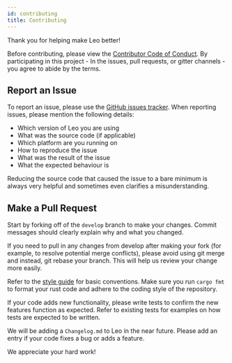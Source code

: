 ```yaml
---
id: contributing
title: Contributing
---
```


Thank you for helping make Leo better!

Before contributing, please view the [Contributor Code of Conduct](). 
By participating in this project - In the issues, pull requests, or gitter channels - 
you agree to abide by the terms.

## Report an Issue

To report an issue, please use the [GitHub issues tracker](https://github.com/AleoHQ/leo/issues). When reporting issues, please mention the following details:

- Which version of Leo you are using
- What was the source code (if applicable)
- Which platform are you running on
- How to reproduce the issue
- What was the result of the issue
- What the expected behaviour is

Reducing the source code that caused the issue to a bare minimum is always very helpful and sometimes even clarifies a misunderstanding.

## Make a Pull Request

Start by forking off of the `develop` branch to make your changes. Commit messages should clearly explain why and what you changed.

If you need to pull in any changes from develop after making your fork (for example, to resolve potential merge conflicts), 
please avoid using git merge and instead, git rebase your branch. This will help us review your change more easily.

Refer to the [style guide](./00_style.md) for basic conventions. Make sure you run `cargo fmt` to format your rust code and 
adhere to the coding style of the repository.

If your code adds new functionality, please write tests to confirm the new features function as expected. Refer to existing 
tests for examples on how tests are expected to be written.

We will be adding a `Changelog.md` to Leo in the near future. Please add an entry if your code fixes a bug or adds a feature.

We appreciate your hard work!